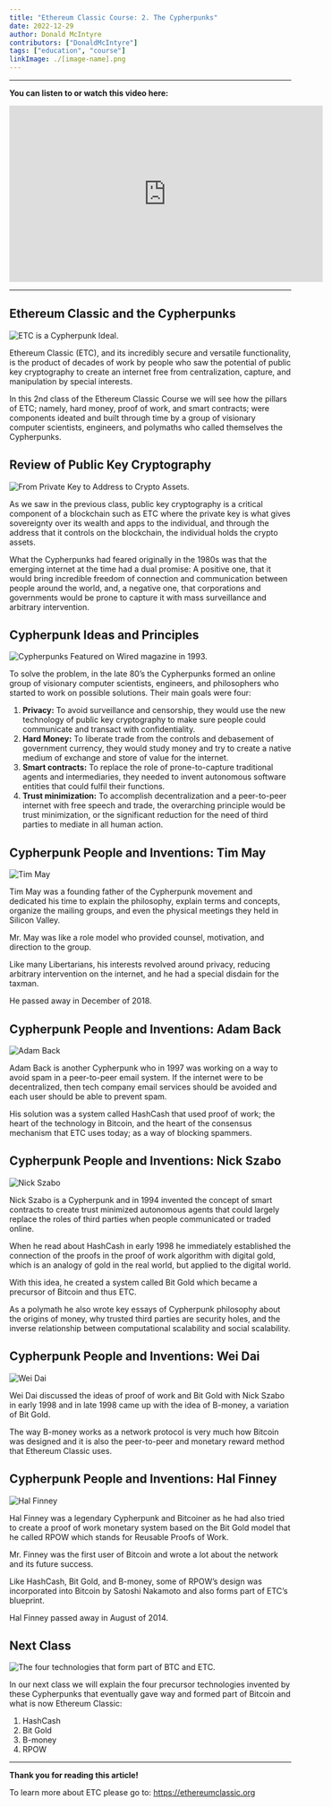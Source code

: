```yaml
---
title: "Ethereum Classic Course: 2. The Cypherpunks"
date: 2022-12-29
author: Donald McIntyre
contributors: ["DonaldMcIntyre"]
tags: ["education", "course"]
linkImage: ./[image-name].png
---
```


---
**You can listen to or watch this video here:**

<iframe width="560" height="315" src="https://www.youtube.com/embed/EV0cGsUnaYE" title="YouTube video player" frameborder="0" allow="accelerometer; autoplay; clipboard-write; encrypted-media; gyroscope; picture-in-picture" allowfullscreen></iframe>

---

## Ethereum Classic and the Cypherpunks

![ETC is a Cypherpunk Ideal.](./etc-course-etc-cypherpunks.png)

Ethereum Classic (ETC), and its incredibly secure and versatile functionality, is the product of decades of work by people who saw the potential of public key cryptography to create an internet free from centralization, capture, and manipulation by special interests.

In this 2nd class of the Ethereum Classic Course we will see how the pillars of ETC; namely, hard money, proof of work, and smart contracts; were components ideated and built through time by a group of visionary computer scientists, engineers, and polymaths who called themselves the Cypherpunks.

## Review of Public Key Cryptography

![From Private Key to Address to Crypto Assets.](./etc-course-pub-key-review.png)

As we saw in the previous class, public key cryptography is a critical component of a blockchain such as ETC where the private key is what gives sovereignty over its wealth and apps to the individual, and through the address that it controls on the blockchain, the individual holds the crypto assets.

What the Cypherpunks had feared originally in the 1980s was that the emerging internet at the time had a dual promise: A positive one, that it would bring incredible freedom of connection and communication between people around the world, and, a negative one, that corporations and governments would be prone to capture it with mass surveillance and arbitrary intervention.

## Cypherpunk Ideas and Principles

![Cypherpunks Featured on Wired magazine in 1993.](./etc-course-cypherpunks-wired-zh.png)

To solve the problem, in the late 80’s the Cypherpunks formed an online group of visionary computer scientists, engineers, and philosophers who started to work on possible solutions. Their main goals were four:

1. **Privacy:** To avoid surveillance and censorship, they would use the new technology of public key cryptography to make sure people could communicate and transact with confidentiality.
2. **Hard Money:** To liberate trade from the controls and debasement of government currency, they would study money and try to create a native medium of exchange and store of value for the internet. 
3. **Smart contracts:** To replace the role of prone-to-capture traditional agents and intermediaries, they needed to invent autonomous software entities that could fulfil their functions. 
4. **Trust minimization:** To accomplish decentralization and a peer-to-peer internet with free speech and trade, the overarching principle would be trust minimization, or the significant reduction for the need of third parties to mediate in all human action.

## Cypherpunk People and Inventions: Tim May

![Tim May](./etc-course-tim-may-zh.png)

Tim May was a founding father of the Cypherpunk movement and dedicated his time to explain the philosophy, explain terms and concepts, organize the mailing groups, and even the physical meetings they held in Silicon Valley.

Mr. May was like a role model who provided counsel, motivation, and direction to the group.

Like many Libertarians, his interests revolved around privacy, reducing arbitrary intervention on the internet, and he had a special disdain for the taxman.

He passed away in December of 2018.

## Cypherpunk People and Inventions: Adam Back

![Adam Back](./etc-course-adam-back-zh.png)

Adam Back is another Cypherpunk who in 1997 was working on a way to avoid spam in a peer-to-peer email system. If the internet were to be decentralized, then tech company email services should be avoided and each user should be able to prevent spam.

His solution was a system called HashCash that used proof of work; the heart of the technology in Bitcoin, and the heart of the consensus mechanism that ETC uses today; as a way of blocking spammers.

## Cypherpunk People and Inventions: Nick Szabo

![Nick Szabo](./etc-course-nick-szabo-zh.png)

Nick Szabo is a Cypherpunk and in 1994 invented the concept of smart contracts to create trust minimized autonomous agents that could largely replace the roles of third parties when people communicated or traded online.

When he read about HashCash in early 1998 he immediately established the connection of the proofs in the proof of work algorithm with digital gold, which is an analogy of gold in the real world, but applied to the digital world.

With this idea, he created a system called Bit Gold which became a precursor of Bitcoin and thus ETC.

As a polymath he also wrote key essays of Cypherpunk philosophy about the origins of money, why trusted third parties are security holes, and the inverse relationship between computational scalability and social scalability.

## Cypherpunk People and Inventions: Wei Dai

![Wei Dai](./etc-course-wei-dai.png)

Wei Dai discussed the ideas of proof of work and Bit Gold with Nick Szabo in early 1998 and in late 1998 came up with the idea of B-money, a variation of Bit Gold.

The way B-money works as a network protocol is very much how Bitcoin was designed and it is also the peer-to-peer and monetary reward method that Ethereum Classic uses. 

## Cypherpunk People and Inventions: Hal Finney

![Hal Finney](./etc-course-hal-finney-zh.png)

Hal Finney was a legendary Cypherpunk and Bitcoiner as he had also tried to create a proof of work monetary system based on the Bit Gold model that he called RPOW which stands for Reusable Proofs of Work.

Mr. Finney was the first user of Bitcoin and wrote a lot about the network and its future success. 

Like HashCash, Bit Gold, and B-money, some of RPOW’s design was incorporated into Bitcoin by Satoshi Nakamoto and also forms part of ETC’s blueprint.

Hal Finney passed away in August of 2014.

## Next Class

![The four technologies that form part of BTC and ETC.](./etc-course-pioneer-tech-btc-etc.png)

In our next class we will explain the four precursor technologies invented by these Cypherpunks that eventually gave way and formed part of Bitcoin and what is now Ethereum Classic:

1. HashCash
2. Bit Gold
3. B-money
4. RPOW

---

**Thank you for reading this article!**

To learn more about ETC please go to: https://ethereumclassic.org
